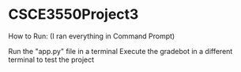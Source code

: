 # CSCE3550Project3
How to Run: (I ran everything in Command Prompt)

Run the "app.py" file in a terminal
Execute the gradebot in a different terminal to test the project

